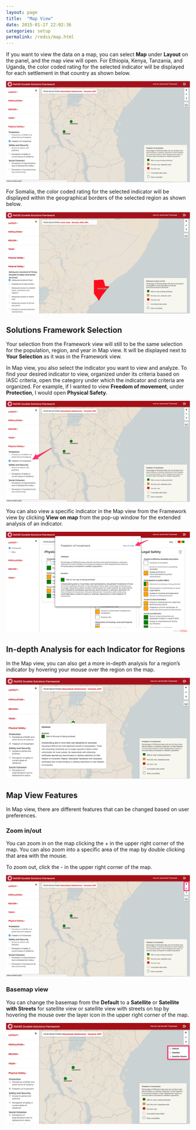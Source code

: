 ```yaml
---
layout: page
title:  "Map View"
date: 2015-01-27 22:02:36
categories: setup
permalink: /redss/map.html
---
```


If you want to view the data on a map, you can select **Map** under **Layout** on the panel, and the map view will open. For Ethiopia, Kenya, Tanzania, and Uganda, the color coded rating for the selected indicator will be displayed for each settlement in that country as shown below.

![image](/assets/images/image_7.png)

For Somalia, the color coded rating for the selected indicator will be displayed within the geographical borders of the selected region as shown below.

![image](/assets/images/image_8.png)

## Solutions Framework Selection

Your selection from the Framework view will still to be the same selection for the population, region, and year in Map view. It will be displayed next to **Your Selection** as it was in the Framework view.

In Map view, you also select the indicator you want to view and analyze. To find your desired indicator to view, organized under its criteria based on IASC criteria, open the category under which the indicator and criteria are organized. For example, if I wanted to view **Freedom of movement**, under **Protection**, I would open **Physical Safety.**

![image](/assets/images/image_9.png)

You can also view a specific indicator in the Map view from the Framework view by clicking **View on map** from the pop-up window for the extended analysis of an indicator.

![image](/assets/images/image_10.png)

## In-depth Analysis for each Indicator for Regions

In the Map view, you can also get a more in-depth analysis for a region’s indicator by hovering your mouse over the region on the map. 

![image](/assets/images/image_11.png)

## Map View Features

In Map view, there are different features that can be changed based on user preferences.

### Zoom in/out

You can zoom in on the map clicking the + in the upper right corner of the map. You can also zoom into a specific area of the map by double clicking that area with the mouse.

To zoom out, click the - in the upper right corner of the map.

![image](/assets/images/image_12.png)

### Basemap view 

You can change the basemap from the **Default** to a **Satellite** or **Satellite with Streets** for satellite view or satellite view with streets on top by hovering the mouse over the layer icon in the upper right corner of the map.

![image](/assets/images/image_13.png)

